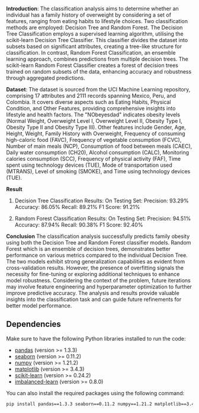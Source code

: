 **Introduction**:
The classification analysis aims to determine whether an individual has a family history of overweight by considering a set of features, ranging from eating habits to lifestyle choices. Two classification methods are employed: Decision Tree and Random Forest. The Decision Tree Classification employs a supervised learning algorithm, utilising the scikit-learn Decision Tree Classifier. This classifier divides the dataset into subsets based on significant attributes, creating a tree-like structure for classification. In contrast, Random Forest Classification, an ensemble learning approach, combines predictions from multiple decision trees. The scikit-learn Random Forest Classifier creates a forest of decision trees trained on random subsets of the data, enhancing accuracy and robustness through aggregated predictions.

**Dataset**:
The dataset is sourced from the UCI Machine Learning repository, comprising 17 attributes and 2111 records spanning Mexico, Peru, and Colombia. It covers diverse aspects such as Eating Habits, Physical Condition, and Other Features, providing comprehensive insights into lifestyle and health factors. The "NObeyesdad" indicates obesity levels (Normal Weight, Overweight Level I, Overweight Level II, Obesity Type I, Obesity Type II and Obesity Type III). Other features include Gender, Age, Height, Weight, Family History with Overweight, Frequency of consuming high-caloric food (FAVC), Frequency of vegetable consumption (FCVC), Number of main meals (NCP), Consumption of food between meals (CAEC), Daily water consumption (CH20), Alcohol consumption (CALC), Monitoring calories consumption (SCC), Frequency of physical activity (FAF), Time spent using technology devices (TUE), Mode of transportation used (MTRANS), Level of smoking (SMOKE), and Time using technology devices (TUE).

**Result**
1. Decision Tree Classification Results:
 On Testing Set:
 Precision: 93.29%
 Accuracy: 86.05%
 Recall: 89.21%
 F1 Score: 91.21%

2. Random Forest Classification Results:
 On Testing Set:
 Precision: 94.51%
 Accuracy: 87.94%
 Recall: 90.38%
 F1 Score: 92.40%

**Conclusion**
The classification analysis successfully predicts family obesity using both the Decision Tree and Random Forest classifier models. Random Forest which is an ensemble of decision trees, demonstrates better performance on various metrics compared to the individual Decision Tree. The two models exhibit strong generalization capabilities as evident from cross-validation results. However, the presence of overfitting signals the necessity for fine-tuning or exploring additional techniques to enhance model robustness. Considering the context of the problem, future iterations may involve feature engineering and hyperparameter optimization to further improve predictive accuracy. The analysis and results provide valuable insights into the classification task and can guide future refinements for better model performance.

## Dependencies

Make sure to have the following Python libraries installed to run the code:

- [pandas](https://pandas.pydata.org/) (version >= 1.3.3)
- [seaborn](https://seaborn.pydata.org/) (version >= 0.11.2)
- [numpy](https://numpy.org/) (version >= 1.21.2)
- [matplotlib](https://matplotlib.org/) (version >= 3.4.3)
- [scikit-learn](https://scikit-learn.org/stable/) (version >= 0.24.2)
- [imbalanced-learn](https://imbalanced-learn.org/stable/) (version >= 0.8.0)

You can also install the required packages using the following command:

```bash
pip install pandas==1.3.3 seaborn==0.11.2 numpy==1.21.2 matplotlib==3.4.3 scikit-learn==0.24.2 imbalanced-learn==0.8.0
